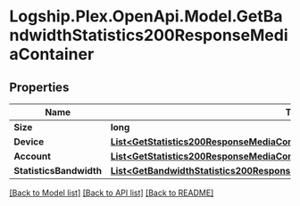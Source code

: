# Logship.Plex.OpenApi.Model.GetBandwidthStatistics200ResponseMediaContainer

## Properties

Name | Type | Description | Notes
------------ | ------------- | ------------- | -------------
**Size** | **long** |  | [optional] 
**Device** | [**List&lt;GetStatistics200ResponseMediaContainerDeviceInner&gt;**](GetStatistics200ResponseMediaContainerDeviceInner.md) |  | [optional] 
**Account** | [**List&lt;GetStatistics200ResponseMediaContainerAccountInner&gt;**](GetStatistics200ResponseMediaContainerAccountInner.md) |  | [optional] 
**StatisticsBandwidth** | [**List&lt;GetBandwidthStatistics200ResponseMediaContainerStatisticsBandwidthInner&gt;**](GetBandwidthStatistics200ResponseMediaContainerStatisticsBandwidthInner.md) |  | [optional] 

[[Back to Model list]](../../README.md#documentation-for-models) [[Back to API list]](../../README.md#documentation-for-api-endpoints) [[Back to README]](../../README.md)

